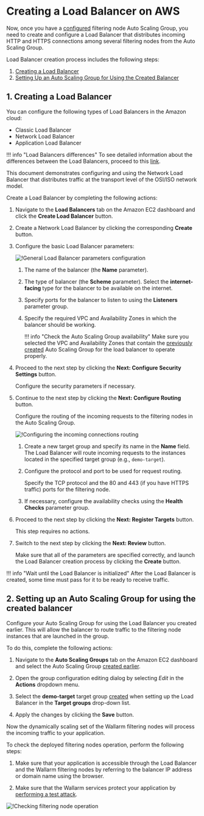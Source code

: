 [link-doc-asg-guide]:               autoscaling-group-guide.md  
[link-docs-check-operation]:        ../../installation-check-operation-en.md

[link-aws-lb-comparison]:           https://docs.aws.amazon.com/elasticloadbalancing/latest/userguide/what-is-load-balancing.html?icmpid=docs_elbv2_console#elb-features   

[img-lb-basics]:                    ../../../images/installation-ami/auto-scaling/common/load-balancing-guide/lb-create-1.png
[img-lb-routing]:                   ../../../images/installation-ami/auto-scaling/common/load-balancing-guide/lb-create-3.png
[img-checking-operation]:           ../../../images/test-attack.png

[anchor-create]:        #1-creating-a-load-balancer
[anchor-configure]:     #2-setting-up-an-auto-scaling-group-for-using-the-created-balancer

#   Creating a Load Balancer on AWS

Now, once you have a [configured][link-doc-asg-guide] filtering node Auto Scaling Group, you need to create and configure a Load Balancer that distributes incoming HTTP and HTTPS connections among several filtering nodes from the Auto Scaling Group.

Load Balancer creation process includes the following steps:
1.  [Creating a Load Balancer][anchor-create]
2.  [Setting Up an Auto Scaling Group for Using the Created Balancer][anchor-configure]

##  1.  Creating a Load Balancer

You can configure the following types of Load Balancers in the Amazon cloud:
*   Classic Load Balancer
*   Network Load Balancer
*   Application Load Balancer

!!! info "Load Balancers differences"
    To see detailed information about the differences between the Load Balancers, proceed to this [link][link-aws-lb-comparison].

This document demonstrates configuring and using the Network Load Balancer that distributes traffic at the transport level of the OSI/ISO network model.

Create a Load Balancer by completing the following actions: 
1.  Navigate to the **Load Balancers** tab on the Amazon EC2 dashboard and click the **Create Load Balancer** button.

2.  Create a Network Load Balancer by clicking the corresponding **Create** button.

3.  Configure the basic Load Balancer parameters:

    ![!General Load Balancer parameters configuration][img-lb-basics]
    
    1.  The name of the balancer (the **Name** parameter).
    
    2.  The type of balancer (the **Scheme** parameter). Select the **internet-facing** type for the balancer to be available on the internet. 
    
    3.  Specify ports for the balancer to listen to using the **Listeners** parameter group.
    
    4.  Specify the required VPC and Availability Zones in which the balancer should be working.
        
        !!! info "Check the Auto Scaling Group availability"
            Make sure you selected the VPC and Availability Zones that contain the [previously created][link-doc-asg-guide] Auto Scaling Group for the load balancer to operate properly.
        
4.  Proceed to the next step by clicking the **Next: Configure Security Settings** button.

    Configure the security parameters if necessary.
    
5.  Continue to the next step by clicking the **Next: Configure Routing** button. 

    Configure the routing of the incoming requests to the filtering nodes in the Auto Scaling Group.

    ![!Configuring the incoming connections routing][img-lb-routing]
    
    1.  Create a new target group and specify its name in the **Name** field. The Load Balancer will route incoming requests to the instances located in the specified target group (e.g., `demo-target`).
        
    2.  Configure the protocol and port to be used for request routing. 
    
        Specify the TCP protocol and the 80 and 443 (if you have HTTPS traffic) ports for the filtering node.
        
    3.  If necessary, configure the availability checks using the **Health Checks** parameter group.
    
6.  Proceed to the next step by clicking the **Next: Register Targets** button. 

    This step requires no actions. 
    
7.  Switch to the next step by clicking the **Next: Review** button.
    
    Make sure that all of the parameters are specified correctly, and launch the Load Balancer creation process by clicking the **Create** button.

!!! info "Wait until the Load Balancer is initialized"
    After the Load Balancer is created, some time must pass for it to be ready to receive traffic.

##  2.  Setting up an Auto Scaling Group for using the created balancer

Configure your Auto Scaling Group for using the Load Balancer you created earlier. This will allow the balancer to route traffic to the filtering node instances that are launched in the group.

To do this, complete the following actions:
1.  Navigate to the **Auto Scaling Groups** tab on the Amazon EC2 dashboard and select the Auto Scaling Group [created earlier][link-doc-asg-guide].

2.  Open the group configuration editing dialog by selecting *Edit* in the **Actions** dropdown menu. 

3.  Select the **demo-target** target group [created][anchor-create] when setting up the Load Balancer in the **Target groups** drop-down list.

4.  Apply the changes by clicking the **Save** button.

Now the dynamically scaling set of the Wallarm filtering nodes will process the incoming traffic to your application.

To check the deployed filtering nodes operation, perform the following steps:

1.  Make sure that your application is accessible through the Load Balancer and the Wallarm filtering nodes by referring to the balancer IP address or domain name using the browser.

2.  Make sure that the Wallarm services protect your application by [performing a test attack][link-docs-check-operation].

![!Checking filtering node operation][img-checking-operation]